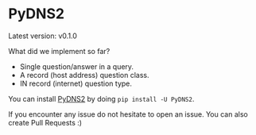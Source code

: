# PyDNS2

Latest version: v0.1.0

What did we implement so far?
- Single question/answer in a query.
- A record (host address) question class.
- IN record (internet) question type.

You can install [PyDNS2](https://pypi.org/project/PyDNS2/) by doing `pip install -U PyDNS2`.

If you encounter any issue do not hesitate to open an issue.
You can also create Pull Requests :)